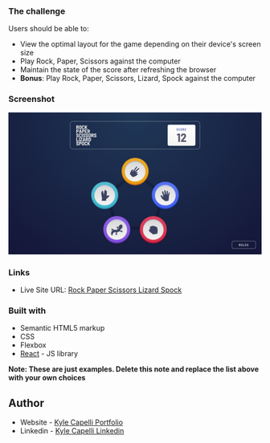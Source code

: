 ### The challenge

Users should be able to:

- View the optimal layout for the game depending on their device's screen size
- Play Rock, Paper, Scissors against the computer
- Maintain the state of the score after refreshing the browser
- **Bonus**: Play Rock, Paper, Scissors, Lizard, Spock against the computer

### Screenshot

![](desktop-step-1-bonus.jpg)


### Links

- Live Site URL: [Rock Paper Scissors Lizard Spock](https://rock-paper-scissors-lizard-spock-app-6543vb3bf-kylecapelli.vercel.app/)

### Built with

- Semantic HTML5 markup
- CSS
- Flexbox
- [React](https://reactjs.org/) - JS library

**Note: These are just examples. Delete this note and replace the list above with your own choices**

## Author

- Website - [Kyle Capelli Portfolio](https://personal-portfolio-e370il2nh-kylecapelli.vercel.app/)
- Linkedin - [Kyle Capelli Linkedin](https://www.linkedin.com/in/kyle-capelli-aaa037166/)
